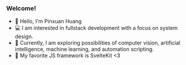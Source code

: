 ### Welcome!

- 👋  Hello, I'm Pinxuan Huang
- :computer: I am interested in fullstack development with a focus on system design.
- 🌱 Currently, I am exploring possibilities of computer vision, artificial intelligence, machine learning, and automation scripting.
- :sparkling_heart: My favorite JS framework is SvelteKit <3

<!--
**pihucode/pihucode** is a ✨ _special_ ✨ repository because its `README.md` (this file) appears on your GitHub profile.

Here are some ideas to get you started:

- 🔭 I’m currently working on ...
- 🌱 I’m currently learning ...
- 👯 I’m looking to collaborate on ...
- 🤔 I’m looking for help with ...
- 💬 Ask me about ...
- 📫 How to reach me: ...
- 😄 Pronouns: ...
- ⚡ Fun fact: ...
-->
